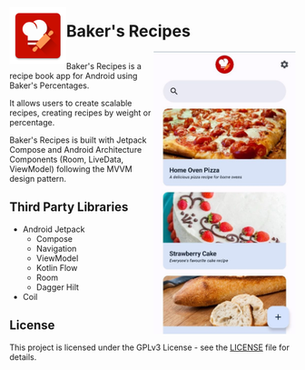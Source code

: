 <img src="github-assets/ic_launcher-web.png" align="left"
width="100">
# Baker's Recipes
<img src="github-assets/bakersrecipes-screenshot.jpg" align="right" width="250">
<br>
Baker's Recipes is a recipe book app for Android using Baker's Percentages. 

It allows users to create scalable recipes, creating recipes by weight or percentage.

Baker's Recipes is built with Jetpack Compose and Android Architecture Components (Room, LiveData, ViewModel) following the MVVM design pattern.

## Third Party Libraries
 * Android Jetpack
    * Compose
    * Navigation
    * ViewModel
    * Kotlin Flow
    * Room
    * Dagger Hilt
 * Coil

## License

This project is licensed under the GPLv3 License - see the [LICENSE](LICENSE) file for details.
